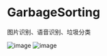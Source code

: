 # GarbageSorting
图片识别、语音识别、垃圾分类

![image](https://github.com/hyyz3293/GarbageSorting/blob/master/Images/a.png) ![image](https://github.com/hyyz3293/GarbageSorting/blob/master/Images/b.png)
